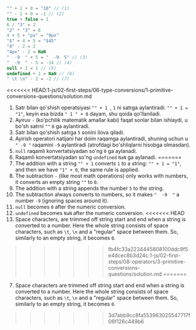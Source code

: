 
```js no-beautify
"" + 1 + 0 = "10" // (1)
"" - 1 + 0 = -1 // (2)
true + false = 1
6 / "3" = 2
"2" * "3" = 6
4 + 5 + "px" = "9px"
"$" + 4 + 5 = "$45"
"4" - 2 = 2
"4px" - 2 = NaN
"  -9  " + 5 = "  -9  5" // (3)
"  -9  " - 5 = -14 // (4)
null + 1 = 1 // (5)
undefined + 1 = NaN // (6)
" \t \n" - 2 = -2 // (7)
```

<<<<<<< HEAD:1-js/02-first-steps/06-type-conversions/1-primitive-conversions-questions/solution.md
1. Satr bilan qo'shish operatsiyasi `"" + 1 `, ` 1 ` ni satrga aylantiradi: `"" + 1 = "1"`, keyin esa bizda `" 1 " + 0` dayam, shu qoida qo'llaniladi.
2. Ayiruv `-` (ko'pchilik matematik amallar kabi) faqat sonlar bilan ishlaydi, u bo'sh satrni `""` `0` ga aylantiradi.
3. Satr bilan qo'shish satrga `5` sonini ilova qiladi.
4. Ayirish operatori natijani har doim raqamga aylantiradi, shuning uchun u `" -9 "` raqamini `-9` aylantiradi (atrofdagi bo'shliqlarni hisobga olmasdan).
5. `null` raqamli konvertatsiyadan so'ng `0` ga aylanadi.
6. Raqamli konvertatsiyadan so'ng `undefined` `NaN` ga aylanadi.
=======
1. The addition with a string `"" + 1` converts `1` to a string: `"" + 1 = "1"`, and then we have `"1" + 0`, the same rule is applied.
2. The subtraction `-` (like most math operations) only works with numbers, it converts an empty string `""` to `0`.
3. The addition with a string appends the number `5` to the string.
4. The subtraction always converts to numbers, so it makes `"  -9  "` a number `-9` (ignoring spaces around it).
5. `null` becomes `0` after the numeric conversion.
6. `undefined` becomes `NaN` after the numeric conversion.
<<<<<<< HEAD
7. Space characters, are trimmed off string start and end when a string is converted to a number. Here the whole string consists of space characters, such as `\t`, `\n` and a "regular" space between them. So, similarly to an empty string, it becomes `0`.
>>>>>>> fb4fc33a2234445808100ddc9f5e4dcec8b3d24c:1-js/02-first-steps/08-operators/3-primitive-conversions-questions/solution.md
=======
7. Space characters are trimmed off string start and end when a string is converted to a number. Here the whole string consists of space characters, such as `\t`, `\n` and a "regular" space between them. So, similarly to an empty string, it becomes `0`.
>>>>>>> 3d7abb9cc8fa553963025547717f06f126c449b6
